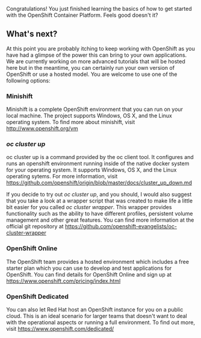 Congratulations!  You just finished learning the basics of how to get started with the OpenShift Container Platform.  Feels good doesn't it?

## What's next?

At this point you are probably itching to keep working with OpenShift as you have had a glimpse of the power this can bring to your own applications.  We are currently working on more advanced tutorials that will be hosted here but in the meantime, you can certainly run your own version of OpenShift or use a hosted model.  You are welcome to use one of the following options:

### Minishift

Minishift is a complete OpenShift environment that you can run on your local machine.  The project supports Windows, OS X, and the Linux operating system.  To find more about minishift, visit http://www.openshift.org/vm

### *oc cluster up*

oc cluster up is a command provided by the oc client tool.  It configures and runs an openshift environment running inside of the native docker system for your operating system.  It supports Windows, OS X, and the Linux operating sytems.  For more information, visit https://github.com/openshift/origin/blob/master/docs/cluster_up_down.md

If you decide to try out *oc cluster up*, and you should, I would also suggest that you take a look at a wrapper script that was created to make life a little bit easier for you called *oc cluster wrapper*.  This wrapper provides functionality such as the ability to have different profiles, persistent volume management and other great features.  You can find more information at the official git repository at https://github.com/openshift-evangelists/oc-cluster-wrapper


### OpenShift Online 

The OpenShift team provides a hosted environment which includes a free starter plan which you can use to develop and test applications for OpenShift. You can find details for OpenShift Online and sign up at https://www.openshift.com/pricing/index.html

### OpenShift Dedicated

You can also let Red Hat host an OpenShift instance for you on a public cloud.  This is an ideal scenario for larger teams that doesn't want to deal with the operational aspects or running a full environment.  To find out more, visit https://www.openshift.com/dedicated/

